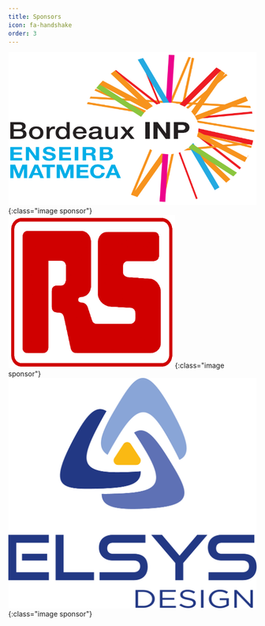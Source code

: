 ```yaml
---
title: Sponsors
icon: fa-handshake
order: 3
---
```


![Bordeaux INP](assets/images/sponsors/bdx_inp.png){:class="image sponsor"}
![RS](assets/images/sponsors/rs.png){:class="image sponsor"}
![Elsys Design](assets/images/sponsors/elsys.png){:class="image sponsor"}
